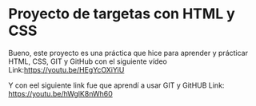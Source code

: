 # Proyecto de targetas con HTML y CSS #

Bueno, este proyecto es una práctica que hice para aprender y prácticar HTML, CSS, GIT y GitHub con el siguiente vídeo
Link:https://youtu.be/HEgYcOXiYiU

Y con eel siguiente link fue que aprendí a usar GIT y GitHUB
Link: https://youtu.be/hWglK8nWh60

